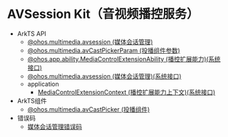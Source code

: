 # AVSession Kit（音视频播控服务）

- ArkTS API<!--avsession-arkts-->
  - [@ohos.multimedia.avsession (媒体会话管理)](js-apis-avsession.md)
  - [@ohos.multimedia.avCastPickerParam (投播组件参数)](js-apis-avCastPickerParam.md)
  <!--Del-->
  - [@ohos.app.ability.MediaControlExtensionAbility (播控扩展能力)(系统接口)](js-apis-app-ability-MediaControlExtensionAbility-sys.md)
  - [@ohos.multimedia.avsession (媒体会话管理)(系统接口)](js-apis-avsession-sys.md)
  - application
    - [MediaControlExtensionContext (播控扩展能力上下文)(系统接口)](js-apis-inner-application-MediaControlExtensionContext-sys.md)
  <!--DelEnd-->
- ArkTS组件<!--avsession-comp-->
  - [@ohos.multimedia.avCastPicker (投播组件)](ohos-multimedia-avcastpicker.md)
- 错误码<!--avsession-arkts-errcode-->
  - [媒体会话管理错误码](errorcode-avsession.md)
